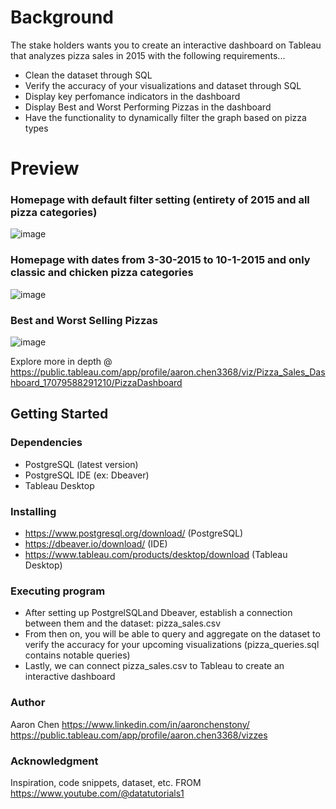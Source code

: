 
# Background
The stake holders wants you to create an interactive dashboard on Tableau that analyzes pizza sales in 2015 with the following requirements...
* Clean the dataset through SQL
* Verify the accuracy of your visualizations and dataset through SQL
* Display key perfomance indicators in the dashboard
* Display Best and Worst Performing Pizzas in the dashboard
* Have the functionality to dynamically filter the graph based on pizza types


# Preview
### Homepage with default filter setting (entirety of 2015 and all pizza categories)
![image](https://github.com/AaronChen589/Pizza-Sales-Data-Viz/assets/80292924/5419e438-3741-4f60-a773-e6172fa81375)

### Homepage with dates from 3-30-2015 to 10-1-2015 and only classic and chicken pizza categories
![image](https://github.com/AaronChen589/Pizza-Sales-Data-Viz/assets/80292924/b3be45e9-9f60-4050-b7a2-10d5c8de4008)

### Best and Worst Selling Pizzas
![image](https://github.com/AaronChen589/Pizza-Sales-Data-Viz/assets/80292924/5f1b0292-57ce-4f72-a318-3569f342a49d)

Explore more in depth @ https://public.tableau.com/app/profile/aaron.chen3368/viz/Pizza_Sales_Dashboard_17079588291210/PizzaDashboard

## Getting Started

### Dependencies
* PostgreSQL (latest version)
* PostgreSQL IDE (ex: Dbeaver)
* Tableau Desktop

### Installing
* https://www.postgresql.org/download/ (PostgreSQL)
* https://dbeaver.io/download/ (IDE)
* https://www.tableau.com/products/desktop/download (Tableau Desktop)

### Executing program
* After setting up PostgrelSQLand Dbeaver, establish a connection between them and the dataset: pizza_sales.csv
* From then on, you will be able to query and aggregate on the dataset to verify the accuracy for your upcoming visualizations (pizza_queries.sql contains notable queries)
* Lastly, we can connect pizza_sales.csv to Tableau to create an interactive dashboard


### Author
Aaron Chen
https://www.linkedin.com/in/aaronchenstony/
https://public.tableau.com/app/profile/aaron.chen3368/vizzes 



### Acknowledgment
Inspiration, code snippets, dataset, etc. FROM
https://www.youtube.com/@datatutorials1


